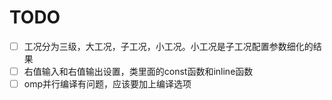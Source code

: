 # TODO

- [ ] 工况分为三级，大工况，子工况，小工况。小工况是子工况配置参数细化的结果
- [ ] 右值输入和右值输出设置，类里面的const函数和inline函数
- [ ] omp并行编译有问题，应该要加上编译选项
